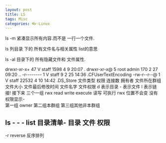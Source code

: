 ```yaml
---
layout: post
title: LS
tags: Misc
categories: 👓-Linux
---
```


ls -m  紧凑显示所有内容.而不是 一行一个文件.


ls  列目录  下的 所有文件名与相关属性       list的意思

ls -al    目录下的 所有隐藏文件和 文件属性.

drwxr-xr-x+ 47 V     staff   1598  4  9 20:07 .
drwxr-xr-x@  5 root  admin    170  2 27 09:20 ..
-r--------   1 V     staff      9  2 25 14:36 .CFUserTextEncoding
-rw-r--r--@  1 V     staff  22532  4 10 14:42 .DS_Store
文件类型 权限  连接数 拥有者 文件所在群组 文件大小  文件最后修改时间 文件名字
文件权限 d 表示目录   - 表示文件  l 表示链接! 
 接下来  三个一组 rwx read write  execute   读写 可执行    rwx 位置不会变 没有权限显示-   
 第一组 owner 第二组本群组 第三组其他非本群组



## ls - - - list 目录清单- 目录 文件 权限
-r  reverse   反序排列

